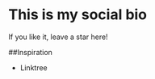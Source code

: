 # This is my social bio
If you like it, leave a star here!

##Inspiration
<ul>
  <li>Linktree</li>
</ul>
